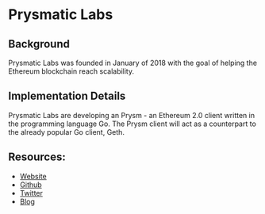 # Prysmatic Labs

## Background

Prysmatic Labs was founded in January of 2018 with the goal of helping the Ethereum blockchain reach scalability.

## Implementation Details

Prysmatic Labs are developing an Prysm - an Ethereum 2.0 client written in the programming language Go. The Prysm client will act as a counterpart to the already popular Go client, Geth.

## Resources:
* [Website](https://prysmaticlabs.com/)
* [Github](https://github.com/prysmaticlabs/prysm)
* [Twitter](https://twitter.com/prylabs)
* [Blog](https://medium.com/prysmatic-labs)
